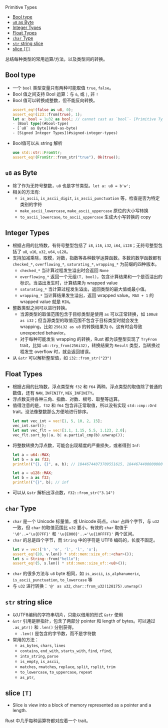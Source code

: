 Primitive Types

- [Bool type](#bool-type)
- [`u8` as Byte](#u8-as-byte)
- [Integer Types](#integer-types)
- [Float Types](#float-types)
- [`char` Type](#char-type)
- [`str` string slice](#str-string-slice)
- [slice `[T]`](#slice-t)

总结每种类型的常用运算/方法，以及类型间的转换。

## Bool type

- 一个 `bool` 类型变量只有两种可能取值 `true`, `false`。
- Bool 值之间支持 Bool 运算：与 `&`, 或 `|`, 非 `!`
- Bool 值可以转换成整数，但不能反向转换。
    ```rust
    assert_eq!(false as u8, 0);
    assert_eq!(i23::from(true), 1);
    let a: bool = 1u32 as bool; // cannot cast as `bool`- [Primitive Types](#primitive-types)
  - [Bool type](#bool-type)
  - [`u8` as Byte](#u8-as-byte)
  - [Signed Integer Types](#signed-integer-types)
    ```
- Bool值可以从 string 解析
    ```rust
    use std::str::FromStr;
    assert_eq!(FromStr::from_str("true"), Ok(true));
    ```

## `u8` as Byte

- 除了作为无符号整数，`u8` 也是字节类型。`let a: u8 = b'w';`
- 相关的方法有:
  - `is_ascii`, `is_ascii_digit`, `is_ascii_punctuation` 等，检查是否为特定类别的字符
  - `make_ascii_lowercase`, `make_ascii_uppercase` 原位的大小写转换
  - `to_ascii_lowercase`, `to_ascii_uppercase` 生成大小写转换的 copy

## Integer Types

- 根据占用的比特数，有符号整型包括了 `i8`, `i16`, `i32`, `i64`, `i128`；无符号整型包括了 `u8`, `u16`, `u32`, `u64`, `u128`。
- 支持加减乘除，取模，对数，指数等各种数学运算函数。多数的数学函数都有 `checked_*`, `overflowing_*`, `saturating_*`, `wrapping_*` 为前缀的四种版本。
  - `checked_*` 当计算过程发生溢出时会返回 `None`
  - `overflowing_*` 返回一个元组`(T, bool)`，包含计算结果和一个是否溢出的标识。当溢出发生时，计算结果为 wrapped value
  - `saturating_*` 当计算过程发生溢出，返回类型的最大值或最小值。
  - `wrapping_*` 当计算结果发生溢出，返回 wrapped value。`MAX + 1` 的 wrapped value 就是 `MIN`。
- 整数类型之间可以进行转换。
  - 当源类型的取值范围包含于目标类型是使用 `as` 可以正常转换，如 `100u8 as i32`；但当源类型的取值范围不包含于目标类型时就会发生 wrapping，比如 `256i32 as u8` 的转换结果为 `0`，这有时会导致 unexpected behavior。
  - 对于每种可能发生 wrapping 的转换，Rust 都为该整型实现了 `TryFrom` trait，比如 `u8::try_from(256i32)`，转换结果为 `Result` 类型，当转换过程发生 overflow 时，就会返回错误。
- 从 `&str` 可以解析整型值，如 `i32::from_str("23")`

## Float Types

- 根据占用的比特数，浮点类型有 `f32` 和 `f64` 两种。浮点类型的取值除了普通的数值，还有 `NAN`, `INFINITY`, `NEG_INFINITY`。
- 浮点数支持各种三角、指数、对数、根号、取整等运算。
- 值得注意的是，`f32` 和 `f64` 包含非正常取值，所以没有实现 `std::cmp::Ord` trait。没法像整数那么方便地进行排序。
    ```rust
    let mut vec_int = vec![1, 5, 10, 2, 15];
    vec_int.sort();
    let mut vec_flt = vec![1.1, 1.15, 5.5, 1.123, 2.0];
    vec_flt.sort_by(|a, b| a.partial_cmp(b).unwrap());
    ```
- 将整数转换为浮点数，可能会出现精度的严重损失，或者得到 `Inf`:
    ```rust
    let a = u64::MAX;
    let b = a as f32;
    println!("{}, {}", a, b); // 18446744073709551615, 18446744000000000000

    let a = u128::MAX;
    let b = a as f32;
    println!("{}", b); // inf
    ```
- 可以从 `&str` 解析出浮点数，`f32::from_str("3.14")`

## `char` Type

- `char` 是一个 Unicode 标量值，或 Unicode 码点。`char` 占四个字节，与 `u32` 一致，但 `char` 的取值范围比 `u32` 要小，有效的 `char` 取值于 `'\0'..='\u{D7FF}'` 和 `'\u{E000}'..='\u{10FFFF}'` 两个区间。
- `char` 的总是四个字节，而 `String` 中的字符是 UTF8 编码的，长度不固定。
    ```rust
    let v = vec!['h', 'e', 'l', 'l', 'o'];
    assert_eq!(20, v.len() * std::mem::size_of::<char>());
    let s = String::from("hello");
    assert_eq!(5, s.len() * std::mem::size_of::<u8>());
    ```
- `char` 的很多方法与 `u8` byte 相同，如 `is_ascii`, `is_alphanumeric`, `is_ascii_punctuation`, `to_lowercase` 等
- 与 `u32` 进行转换：`'@' as u32`, `char::from_u32(128175).unwrap()`

## `str` string slice

- 以UTF8编码的字符串切片，只能以借用的形式 `&str` 使用
- `&str` 引用是胖指针，包含了两部分 pointer 和 length of bytes。可以通过 `.as_ptr()` 和 `.len()` 分别获得。
  - `.len()` 是包含的字节数，而不是字符数
- 常用的方法：
  - `as_bytes`, `chars`, `lines`
  - `contains`, `end_with`, `starts_with`, `find`, `rfind`,
  - `into_string`, `parse`
  - `is_empty`, `is_ascii`, 
  - `matches`, `rmatches`, `replace`, `split`, `rsplit`, `trim`
  - `to_lowercase`, `to_uppercase`, `repeat`
  - `as_ptr`,

## slice `[T]`

- Slice is view into a block of memory represented as a pointer and a length.


Rust 中几乎每种运算符都对应着一个 trait。